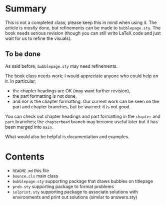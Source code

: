 # Summary

This is not a completed class; please keep this in mind when using it. The article is _mostly_ done, but refinements can be made to `bubblepage.sty`. The book needs serious revision (though you can still write LaTeX code and just wait for us to refine the visuals).

## To be done

As said before, `bubblepage.sty` may need refinements.

The book class needs work; I would appreciate anyone who could help on it. In particular,

- the chapter headings are OK (may want further revision),
- the part formatting is not done,
- and nor is the chapter formatting.
  Our current work can be seen on the part and chapter branches, but be warned: it is not good.

You can check out chapter headings and part formatting in the `chapter` and `part` branches; the `chapterhead` branch may become useful later but it has been merged into `main`.

What would also be helpful is documentation and examples.

# Contents

- `README.md` this file
- `bounce.cls` main class
- `bubblepage.sty` supporting package that draws bubbles on titlepage
- `prob.sty` supporting package to format problems
- `solprint.sty` supporting package to associate solutions with environments and print out solutions (similar to answers.sty)
